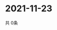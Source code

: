 # 2021-11-23
  共 0条

  <!-- BEGIN -->
  <!-- 最后更新时间Tue Nov 23 2021 13:12:52 GMT+0000 (Coordinated Universal Time) -->
  
  <!-- END -->
  
  